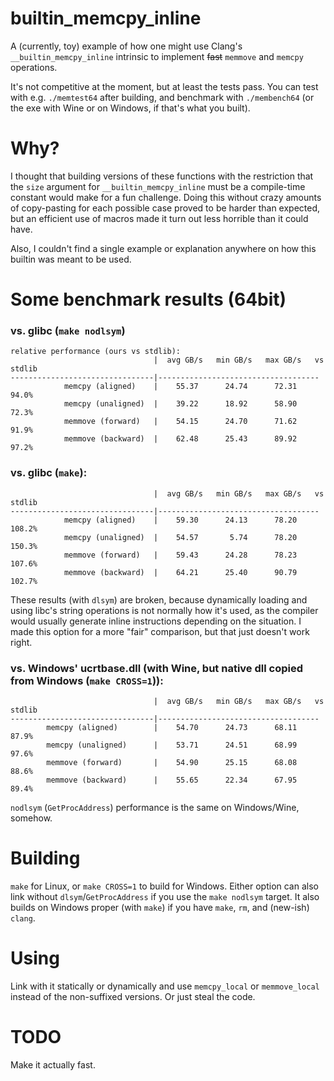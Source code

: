 # builtin_memcpy_inline
A (currently, toy) example of how one might use Clang's `__builtin_memcpy_inline` intrinsic to implement ~~fast~~ `memmove` and `memcpy` operations.

It's not competitive at the moment, but at least the tests pass. You can test with e.g. `./memtest64` after building, and benchmark with `./membench64` (or the exe with Wine or on Windows, if that's what you built).

# Why?
I thought that building versions of these functions with the restriction that the `size` argument for `__builtin_memcpy_inline` must be a compile-time constant would make for a fun challenge. Doing this without crazy amounts of copy-pasting for each possible case proved to be harder than expected, but an efficient use of macros made it turn out less horrible than it could have.

Also, I couldn't find a single example or explanation anywhere on how this builtin was meant to be used.

# Some benchmark results (64bit)
### vs. glibc (`make nodlsym`)
```
relative performance (ours vs stdlib):
                                |  avg GB/s   min GB/s   max GB/s   vs stdlib
--------------------------------|------------------------------------
            memcpy (aligned)    |    55.37      24.74      72.31     94.0%
            memcpy (unaligned)  |    39.22      18.92      58.90     72.3%
            memmove (forward)   |    54.15      24.70      71.62     91.9%
            memmove (backward)  |    62.48      25.43      89.92     97.2%
```

### vs. glibc (`make`):
```
                                |  avg GB/s   min GB/s   max GB/s   vs stdlib
--------------------------------|------------------------------------
            memcpy (aligned)    |    59.30      24.13      78.20    108.2%
            memcpy (unaligned)  |    54.57       5.74      78.20    150.3%
            memmove (forward)   |    59.43      24.28      78.23    107.6%
            memmove (backward)  |    64.21      25.40      90.79    102.7%
```

These results (with `dlsym`) are broken, because dynamically loading and using libc's string operations is not normally how it's used, as the compiler would usually generate inline instructions depending on the situation. I made this option for a more "fair" comparison, but that just doesn't work right.

### vs. Windows' ucrtbase.dll (with Wine, but native dll copied from Windows (`make CROSS=1`)):
```
                                |  avg GB/s   min GB/s   max GB/s   vs stdlib
--------------------------------|------------------------------------
        memcpy (aligned)        |    54.70      24.73      68.11     87.9%
        memcpy (unaligned)      |    53.71      24.51      68.99     97.6%
        memmove (forward)       |    54.90      25.15      68.08     88.6%
        memmove (backward)      |    55.65      22.34      67.95     89.4%
```

`nodlsym` (`GetProcAddress`) performance is the same on Windows/Wine, somehow.

# Building
`make` for Linux, or `make CROSS=1` to build for Windows. Either option can also link without `dlsym`/`GetProcAddress` if you use the `make nodlsym` target. It also builds on Windows proper (with `make`) if you have `make`, `rm`, and (new-ish) `clang`.

# Using
Link with it statically or dynamically and use `memcpy_local` or `memmove_local` instead of the non-suffixed versions. Or just steal the code.

# TODO
Make it actually fast.
